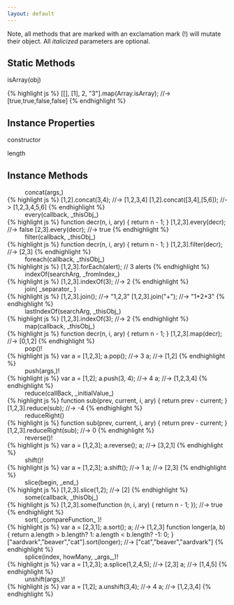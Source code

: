 ```yaml
---
layout: default
---
```


Note, all methods that are marked with an exclamation mark (!) will mutate their
object. All _italicized_ parameters are optional.

Static Methods
--------------

isArray(obj)

{% highlight js %}
[[], [1], 2, "3"].map(Array.isArray);
    //-> [true,true,false,false]
{% endhighlight %}

Instance Properties
-------------------

constructor

length

Instance Methods
----------------

<dl>
<dd>concat(args,)</dd>
<dt>
{% highlight js %}
[1,2].concat(3,4);
    //-> [1,2,3,4]
[1,2].concat([3,4],[5,6]);
    //-> [1,2,3,4,5,6]
{% endhighlight %}
</dt>
<dd>every(callback, _thisObj_)</dd>
<dt>
{% highlight js %}
function decr(n, i, ary) {
    return n - 1;
}
[1,2,3].every(decr);
    //-> false
[2,3].every(decr);
    //-> true
{% endhighlight %}
</dt>
<dd>filter(callback, _thisObj_)</dd>
<dt>
{% highlight js %}
function decr(n, i, ary) {
    return n - 1;
}
[1,2,3].filter(decr);
    //-> [2,3]
{% endhighlight %}
</dt>
<dd>foreach(callback, _thisObj_)</dd>
<dt>
{% highlight js %}
[1,2,3].forEach(alert);
    // 3 alerts
{% endhighlight %}
</dt>
<dd>indexOf(searchArg, _fromIndex_)</dd>
<dt>
{% highlight js %}
[1,2,3].indexOf(3);
    //-> 2
{% endhighlight %}
</dt>
<dd>join( _separator_ )</dd>
<dt>
{% highlight js %}
[1,2,3].join();
    //-> "1,2,3"
[1,2,3].join("+");
    //-> "1+2+3"
{% endhighlight %}
</dt>
<dd>lastIndexOf(searchArg, _thisObj_)</dd>
<dt>
{% highlight js %}
[1,2,3].indexOf(3);
    //-> 2
{% endhighlight %}
</dt>
<dd>map(callback, _thisObj_)</dd>
<dt>
{% highlight js %}
function decr(n, i, ary) {
    return n - 1;
}
[1,2,3].map(decr);
    //-> [0,1,2]
{% endhighlight %}
</dt>
<dd>pop()!</dd>
<dt>
{% highlight js %}
var a = [1,2,3];
a.pop();
    //-> 3
a;
    //-> [1,2]
{% endhighlight %}
</dt>
<dd>push(args,)!</dd>
<dt>
{% highlight js %}
var a = [1,2];
a.push(3, 4);
    //-> 4
a;
    //-> [1,2,3,4]
{% endhighlight %}
</dt>
<dd>reduce(callBack, _initialValue_)</dd>
<dt>
{% highlight js %}
function sub(prev, current, i, ary) {
    return prev - current;
}
[1,2,3].reduce(sub);
    //-> -4
{% endhighlight %}
</dt>
<dd>reduceRight()</dd>
<dt>
{% highlight js %}
function sub(prev, current, i, ary) {
    return prev - current;
}
[1,2,3].reduceRight(sub);
    //-> 0
{% endhighlight %}
</dt>
<dd>reverse()!</dd>
<dt>
{% highlight js %}
var a = [1,2,3];
a.reverse(); a;
    //-> [3,2,1]
{% endhighlight %}
</dt>
<dd>shift()!</dd>
<dt>
{% highlight js %}
var a = [1,2,3];
a.shift();
    //-> 1
a;
    //-> [2,3]
{% endhighlight %}
</dt>
<dd>slice(begin, _end_)</dd>
<dt>
{% highlight js %}
[1,2,3].slice(1,2);
    //-> [2]
{% endhighlight %}
</dt>
<dd>some(callback, _thisObj_)</dd>
<dt>
{% highlight js %}
[1,2,3].some(function (n, i, ary) {
    return n - 1;
});
    //-> true
{% endhighlight %}
</dt>
<dd>sort( _compareFunction_ )!</dd>
<dt>
{% highlight js %}
var a = [2,3,1];
a.sort(); a;
    //-> [1,2,3]
function longer(a, b) {
    return a.length > b.length? 1:
        a.length < b.length? -1: 0;
}
["aardvark","beaver","cat"].sort(longer);
    //-> ["cat","beaver","aardvark"]
{% endhighlight %}
</dt>
<dd>splice(index, howMany, _args_,)!</dd>
<dt>
{% highlight js %}
var a = [1,2,3];
a.splice(1,2,4,5);
    //-> [2,3]
a;
    //-> [1,4,5]
{% endhighlight %}
</dt>
<dd>unshift(args,)!</dd>
<dt>
{% highlight js %}
var a = [1,2];
a.unshift(3,4);
    //-> 4
a;
    //-> [1,2,3,4]
{% endhighlight %}
</dt>
</dl>